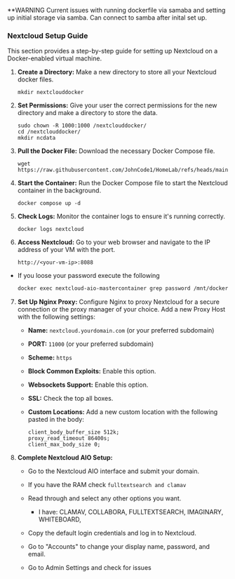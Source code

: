 **WARNING Current issues with running dockerfile via samaba and setting up initial storage via samba. Can connect to samba after inital set up.

### Nextcloud Setup Guide

This section provides a step-by-step guide for setting up Nextcloud on a Docker-enabled virtual machine.

1. **Create a Directory:** Make a new directory to store all your Nextcloud docker files.

   ```
   mkdir nextclouddocker
   ```

2. **Set Permissions:** Give your user the correct permissions for the new directory and make a directory to store the data.

   ```
   sudo chown -R 1000:1000 /nextclouddocker/
   cd /nextclouddocker/
   mkdir ncdata
   ```

3. **Pull the Docker File:** Download the necessary Docker Compose file.

   ```
   wget https://raw.githubusercontent.com/JohnCode1/HomeLab/refs/heads/main/docker/nextcloud/compose.yml
   ```

4. **Start the Container:** Run the Docker Compose file to start the Nextcloud container in the background.

   ```
   docker compose up -d
   ```

5. **Check Logs:** Monitor the container logs to ensure it's running correctly.

   ```
   docker logs nextcloud
   ```

6. **Access Nextcloud:** Go to your web browser and navigate to the IP address of your VM with the port.

   ```
   http://<your-vm-ip>:8088
   ```
* If you loose your password execute the following
  ```bash
  docker exec nextcloud-aio-mastercontainer grep password /mnt/docker-aio-config/data/configuration.json
  ```
7. **Set Up Nginx Proxy:** Configure Nginx to proxy Nextcloud for a secure connection or the proxy manager of your choice. Add a new Proxy Host with the following settings:

   * **Name:** `nextcloud.yourdomain.com` (or your preferred subdomain)
  
   *  **PORT:** `11000` (or your preferred subdomain)

   * **Scheme:** `https`

   * **Block Common Exploits:** Enable this option.

   * **Websockets Support:** Enable this option.

   * **SSL:** Check the top all boxes.

   * **Custom Locations:** Add a new custom location with the following pasted in the body:

     ```
     client_body_buffer_size 512k;
     proxy_read_timeout 86400s;
     client_max_body_size 0;
     ```

8. **Complete Nextcloud AIO Setup:**

   * Go to the Nextcloud AIO interface and submit your domain.
  
   * If you have the RAM check `fulltextsearch and clamav`

   * Read through and select any other options you want.
      * I have: CLAMAV, COLLABORA, FULLTEXTSEARCH, IMAGINARY, WHITEBOARD, 
     
   * Copy the default login credentials and log in to Nextcloud.

   * Go to "Accounts" to change your display name, password, and email.
  
   * Go to Admin Settings and check for issues
